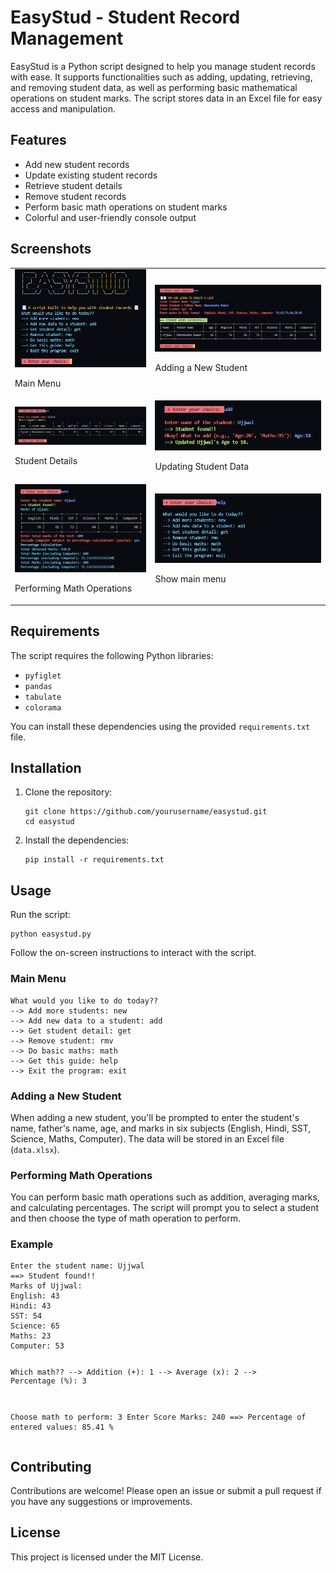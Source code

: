 
<body>
    <h1>EasyStud - Student Record Management</h1>
    <p>EasyStud is a Python script designed to help you manage student records with ease. It supports functionalities such as adding, updating, retrieving, and removing student data, as well as performing basic mathematical operations on student marks. The script stores data in an Excel file for easy access and manipulation.</p>
    
<h2>Features</h2>
    <ul>
        <li>Add new student records</li>
        <li>Update existing student records</li>
        <li>Retrieve student details</li>
        <li>Remove student records</li>
        <li>Perform basic math operations on student marks</li>
        <li>Colorful and user-friendly console output</li>
    </ul>

  <h2>Screenshots</h2>
    <table>
        <tr>
            <td>
                <img src="screenshots/screenshot1.png" alt="Screenshot 1" width="500">
                <p>Main Menu</p>
            </td>
            <td>
                <img src="screenshots/screenshot2.png" alt="Screenshot 2" width="700">
                <p>Adding a New Student</p>
            </td>
        </tr>
        <tr>
            <td>
                <img src="screenshots/screenshot3.png" alt="Screenshot 3" width="500">
                <p>Student Details</p>
            </td>
            <td>
                <img src="screenshots/screenshot4.png" alt="Screenshot 4" width="500">
                <p>Updating Student Data</p>
            </td>
        </tr>
        <tr>
            <td>
                <img src="screenshots/screenshot5.png" alt="Screenshot 5" width="500">
                <p>Performing Math Operations</p>
            </td>
            <td>
                <img src="screenshots/screenshot6.png" alt="Screenshot 6" width="500">
                <p>Show main menu</p>
            </td>
        </tr>
    </table>
    
  <h2>Requirements</h2>
    <p>The script requires the following Python libraries:</p>
    <ul>
        <li><code>pyfiglet</code></li>
        <li><code>pandas</code></li>
        <li><code>tabulate</code></li>
        <li><code>colorama</code></li>
    </ul>
    <p>You can install these dependencies using the provided <code>requirements.txt</code> file.</p>
    
   <h2>Installation</h2>
  <ol>
        <li>
            <p>Clone the repository:</p>
            <pre><code>git clone https://github.com/yourusername/easystud.git
cd easystud</code></pre>
        </li>
        <li>
            <p>Install the dependencies:</p>
            <pre><code>pip install -r requirements.txt</code></pre>
        </li>
    </ol>
    
   <h2>Usage</h2>
    <p>Run the script:</p>
    <pre><code>python easystud.py</code></pre>
    <p>Follow the on-screen instructions to interact with the script.</p>
    <h3>Main Menu</h3>
    <pre><code>What would you like to do today??
--> Add more students: new
--> Add new data to a student: add
--> Get student detail: get
--> Remove student: rmv
--> Do basic maths: math
--> Get this guide: help
--> Exit the program: exit</code></pre>
    
 <h3>Adding a New Student</h3>
    <p>When adding a new student, you'll be prompted to enter the student's name, father's name, age, and marks in six subjects (English, Hindi, SST, Science, Maths, Computer). The data will be stored in an Excel file (<code>data.xlsx</code>).</p>
    
 <h3>Performing Math Operations</h3>
    <p>You can perform basic math operations such as addition, averaging marks, and calculating percentages. The script will prompt you to select a student and then choose the type of math operation to perform.</p>
    
  <h3>Example</h3>
    <pre><code>Enter the student name: Ujjwal
==> Student found!!
Marks of Ujjwal:
English: 43
Hindi: 43
SST: 54
Science: 65
Maths: 23
Computer: 53

Which math??
--> Addition (+): 1
--> Average (x): 2
--> Percentage (%): 3

Choose math to perform: 3
Enter Score Marks: 240
==> Percentage of entered values:  85.41 %</code></pre>
    
 <h2>Contributing</h2>
    <p>Contributions are welcome! Please open an issue or submit a pull request if you have any suggestions or improvements.</p>
    
 <h2>License</h2>
    <p>This project is licensed under the MIT License.</p>
</body>
</html>
